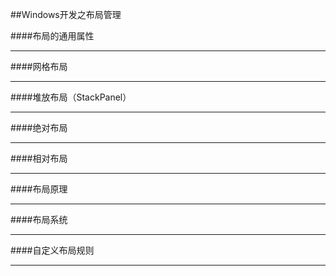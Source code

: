 ##Windows开发之布局管理



####布局的通用属性

---



####网格布局

-----





####堆放布局（StackPanel）

------



####绝对布局

-----





####相对布局

------





####布局原理

------



####布局系统

-------





####自定义布局规则

-------

